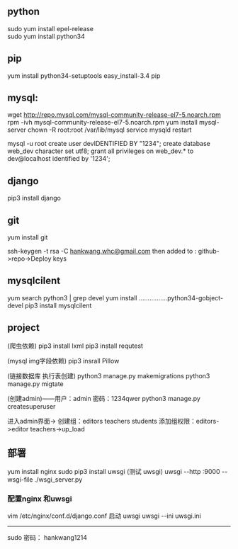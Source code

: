 ## python
sudo yum install epel-release  
sudo yum install python34  

## pip
yum install python34-setuptools
easy_install-3.4 pip

## mysql:
wget http://repo.mysql.com/mysql-community-release-el7-5.noarch.rpm
rpm -ivh mysql-community-release-el7-5.noarch.rpm
yum install mysql-server
chown -R root:root /var/lib/mysql
service mysqld restart

mysql -u root
create user devIDENTIFIED BY "1234";
create database web_dev character set utf8;
grant all privileges on web_dev.* to dev@localhost identified by '1234';

## django
pip3 install django

## git 
yum install git 

ssh-keygen -t rsa -C hankwang.whc@gmail.com
then added to :
github->repo->Deploy keys

## mysqlcilent
yum search python3 | grep devel
yum install ................python34-gobject-devel
pip3 install mysqlcilent

## project
(爬虫依赖)
pip3 install lxml 
pip3 install requtest

(mysql img字段依赖)
pip3 insrall Pillow

(链接数据库 执行表创建)
python3 manage.py makemigrations
python3 manage.py migtate

(创建admin)——用户：admin 密码：1234qwer
python3 manage.py createsuperuser

进入admin界面->
创建组：editors teachers students
添加组权限：editors->editor  teachers->up_load


## 部署
yum install nginx
sudo pip3 install uwsgi
(测试 uwsgi)
uwsgi --http :9000 --wsgi-file ./wsgi_server.py

### 配置nginx 和uwsgi

vim  /etc/nginx/conf.d/django.conf 
启动 uwsgi
uwsgi --ini uwsgi.ini 

---

sudo 密码： hankwang1214

